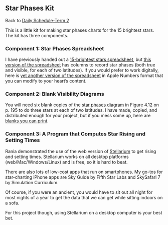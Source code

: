 ## Star Phases Kit

Back to [Daily Schedule-Term 2](../../daily_schedule-term_2.html)

This is a little kit for making star phases charts for the 15 brightest stars. The kit has three components.

### Component 1: Star Phases Spreadsheet

I have previously handed out a [15-brightest stars spreadsheet](../../resources/15BrightestStars-September.pdf), but [this version of the spreadsheet](./StarPhases.pdf) has columns to record star phases (both true and visible, for each of two latitudes). If you would prefer to work digitally, here is [yet another version of the spreadsheet](./StarPhases.numbers) in Apple Numbers format that you can modify to your heart&rsquo;s content.

### Component 2: Blank Visibility Diagrams

You will need six blank copies of the [star phases diagram](./StarPhasesDiagram.png) in Figure 4.12 on p. 195 to do three stars at each of two latitudes. I have made, copied, and distributed enough for your project, but if you mess some up, here are [blanks you can print](./BlankStarPhasesDiagram.jpeg).

### Component 3: A Program that Computes Star Rising and Setting Times

Rania demonstrated the use of the web version of [Stellarium](https://stellarium.org) to get rising and setting times. Stellarium works on all desktop platforms (web/Mac/Windows/Linux) and is free, so it is hard to beat.

There are also lots of low-cost apps that run on smartphones. My go-tos for star-charting iPhone apps are Sky Guide by Fifth Star Labs and SkySafari 7 by Simulation Curriculum.

Of course, if you were an ancient, you would have to sit out all night for most nights of a year to get the data that we can get while sitting indoors on a sofa.

For this project though, using Stellarium on a desktop computer is your best bet.
